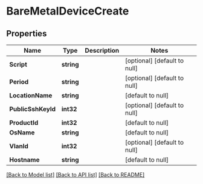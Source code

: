 # BareMetalDeviceCreate

## Properties
Name | Type | Description | Notes
------------ | ------------- | ------------- | -------------
**Script** | **string** |  | [optional] [default to null]
**Period** | **string** |  | [optional] [default to null]
**LocationName** | **string** |  | [default to null]
**PublicSshKeyId** | **int32** |  | [optional] [default to null]
**ProductId** | **int32** |  | [default to null]
**OsName** | **string** |  | [default to null]
**VlanId** | **int32** |  | [optional] [default to null]
**Hostname** | **string** |  | [default to null]

[[Back to Model list]](../README.md#documentation-for-models) [[Back to API list]](../README.md#documentation-for-api-endpoints) [[Back to README]](../README.md)


